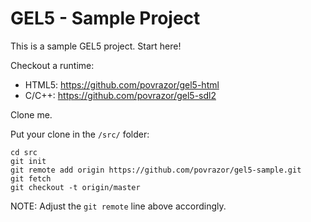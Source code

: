 # GEL5 - Sample Project
This is a sample GEL5 project. Start here!

Checkout a runtime:

* HTML5: https://github.com/povrazor/gel5-html
* C/C++: https://github.com/povrazor/gel5-sdl2

Clone me.

Put your clone in the `/src/` folder:

```
cd src
git init
git remote add origin https://github.com/povrazor/gel5-sample.git
git fetch
git checkout -t origin/master
```

NOTE: Adjust the `git remote` line above accordingly.
